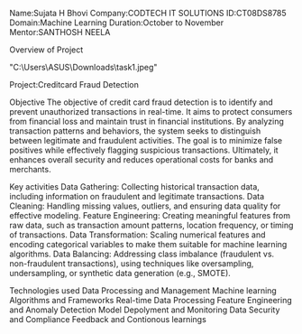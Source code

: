 Name:Sujata H Bhovi
Company:CODTECH IT SOLUTIONS
ID:CT08DS8785
Domain:Machine Learning
Duration:October to November
Mentor:SANTHOSH NEELA

Overview of Project


"C:\Users\ASUS\Downloads\task1.jpeg"

Project:Creditcard Fraud Detection

Objective
The objective of credit card fraud detection is to identify and prevent unauthorized transactions in real-time. It aims to protect consumers from financial loss and maintain trust in financial institutions. By analyzing transaction patterns and behaviors, the system seeks to distinguish between legitimate and fraudulent activities. The goal is to minimize false positives while effectively flagging suspicious transactions. Ultimately, it enhances overall security and reduces operational costs for banks and merchants.

Key activities
Data Gathering: Collecting historical transaction data, including information on fraudulent and legitimate transactions. Data Cleaning: Handling missing values, outliers, and ensuring data quality for effective modeling. Feature Engineering: Creating meaningful features from raw data, such as transaction amount patterns, location frequency, or timing of transactions. Data Transformation: Scaling numerical features and encoding categorical variables to make them suitable for machine learning algorithms. Data Balancing: Addressing class imbalance (fraudulent vs. non-fraudulent transactions), using techniques like oversampling, undersampling, or synthetic data generation (e.g., SMOTE).

Technologies used
Data Processing and Management Machine learning Algorithms and Frameworks Real-time Data Processing Feature Engineering and Anomaly Detection Model Depolyment and Monitoring Data Security and Compliance Feedback and Contionous learnings
